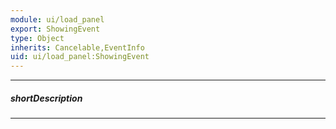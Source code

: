```yaml
---
module: ui/load_panel
export: ShowingEvent
type: Object
inherits: Cancelable,EventInfo
uid: ui/load_panel:ShowingEvent
---
```

---
##### shortDescription
<!-- Description goes here -->

---
<!-- Description goes here -->